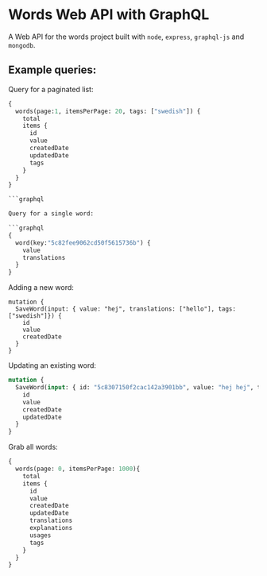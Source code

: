 # Words Web API with GraphQL

A Web API for the words project built with `node`, `express`, `graphql-js` and `mongodb`.

## Example queries:

Query for a paginated list:

```graphql
{
  words(page:1, itemsPerPage: 20, tags: ["swedish"]) {
    total
    items {
      id
      value
      createdDate
      updatedDate
      tags
    }
  }
}

```graphql

Query for a single word:

```graphql
{
  word(key:"5c82fee9062cd50f5615736b") {
    value
    translations
  }
}
```

Adding a new word:

```
mutation {
  SaveWord(input: { value: "hej", translations: ["hello"], tags: ["swedish"]}) {
    id
    value
    createdDate
  }
}
```

Updating an existing word:

```graphql
mutation {
  SaveWord(input: { id: "5c8307150f2cac142a3901bb", value: "hej hej", translations: ["Hello hello"], tags: ["swedish"]}) {
    id
    value
    createdDate
    updatedDate
  }
}
```

Grab all words:
```graphql
{
  words(page: 0, itemsPerPage: 1000){
    total
    items {
      id
      value
      createdDate
      updatedDate
      translations
      explanations
      usages
      tags
    }
  }
}
```